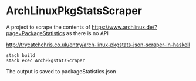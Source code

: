 # ArchLinuxPkgStatsScraper
A project to scrape the contents of https://www.archlinux.de/?page=PackageStatistics as there is no API

http://trycatchchris.co.uk/entry/arch-linux-pkgstats-json-scraper-in-haskell

```
stack build
stack exec ArchPkgstatsScraper
```

The output is saved to packageStatistics.json
